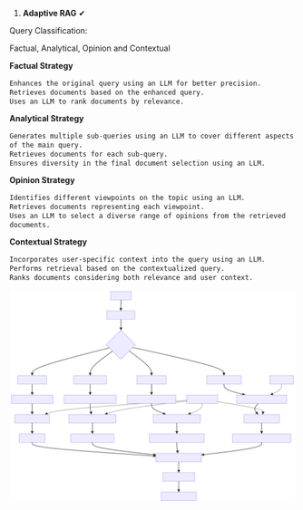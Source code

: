 
1. **Adaptive RAG** ✔

Query Classification:

Factual, Analytical, Opinion and Contextual


**Factual Strategy**

    Enhances the original query using an LLM for better precision.
    Retrieves documents based on the enhanced query.
    Uses an LLM to rank documents by relevance.

**Analytical Strategy**

    Generates multiple sub-queries using an LLM to cover different aspects of the main query.
    Retrieves documents for each sub-query.
    Ensures diversity in the final document selection using an LLM.

**Opinion Strategy**

    Identifies different viewpoints on the topic using an LLM.
    Retrieves documents representing each viewpoint.
    Uses an LLM to select a diverse range of opinions from the retrieved documents.

**Contextual Strategy**

    Incorporates user-specific context into the query using an LLM.
    Performs retrieval based on the contextualized query.
    Ranks documents considering both relevance and user context.
    
![Company Logo](/images/adaptive_retrieval.svg)

